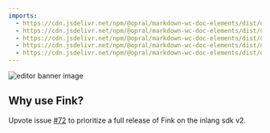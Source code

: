 ```yaml
---
imports:
  - https://cdn.jsdelivr.net/npm/@opral/markdown-wc-doc-elements/dist/doc-hero.js
  - https://cdn.jsdelivr.net/npm/@opral/markdown-wc-doc-elements/dist/doc-features.js
  - https://cdn.jsdelivr.net/npm/@opral/markdown-wc-doc-elements/dist/doc-pricing.js
  - https://cdn.jsdelivr.net/npm/@opral/markdown-wc-doc-elements/dist/doc-feature.js
  - https://cdn.jsdelivr.net/npm/@opral/markdown-wc-doc-elements/dist/doc-callout.js
---
```


![editor banner image](https://cdn.jsdelivr.net/gh/opral/monorepo/inlang/packages/fink/assets/fink-image.png)

## Why use Fink?

<doc-callout type="info">Upvote issue [#72](https://github.com/opral/inlang-fink/issues/72) to prioritize a full release of Fink on the inlang sdk v2.</doc-callout>

<doc-features>
  <doc-feature text-color="#0F172A" color="#E1EFF7" title="Edit messages visually" image="https://cdn.jsdelivr.net/gh/opral/monorepo/inlang/packages/fink/assets/editor01.png"></doc-feature>
  <doc-feature text-color="#0F172A" color="#E1EFF7" title="Collaborate using version control" image="https://cdn.jsdelivr.net/gh/opral/monorepo/inlang/packages/fink/assets/editor02.png"></doc-feature>
  <doc-feature text-color="#0F172A" color="#E1EFF7" title="Ensure quality with lint rules" image="https://cdn.jsdelivr.net/gh/opral/monorepo/inlang/packages/fink/assets/editor03.png"></doc-feature>
</doc-features>
